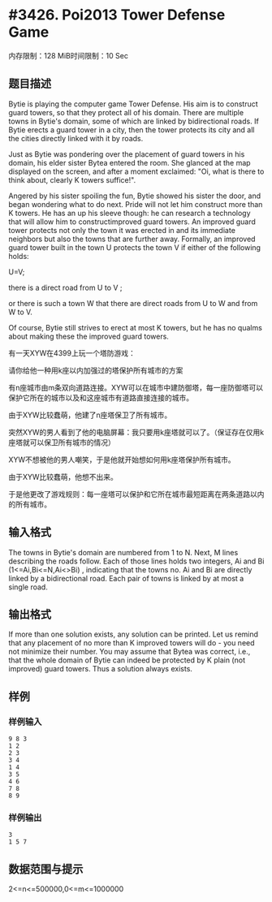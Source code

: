 # #3426. Poi2013 Tower Defense Game

内存限制：128 MiB时间限制：10 Sec

## 题目描述

  Bytie is playing the computer game Tower Defense. His aim is to construct guard towers, so that they protect all of his domain. There are multiple towns in Bytie's domain, some of which are linked by bidirectional roads. If Bytie erects a guard tower in a city, then the tower protects its city and all the cities directly linked with it by roads.

  Just as Bytie was pondering over the placement of guard towers in his domain, his elder sister Bytea entered the room. She glanced at the map displayed on the screen, and after a moment exclaimed: "Oi, what is there to think about, clearly K  towers suffice!".

  Angered by his sister spoiling the fun, Bytie showed his sister the door, and began wondering what to do next. Pride will not let him construct more than K  towers. He has an up his sleeve though: he can research a technology that will allow him to constructimproved guard towers. An improved guard tower protects not only the town it was erected in and its immediate neighbors but also the towns that are further away. Formally, an improved guard tower built in the town U protects the town V  if either of the following holds:

U=V;

there is a direct road from U to V ;

or there is such a town W that there are direct roads from U to W and from W to V.

Of course, Bytie still strives to erect at most K towers, but he has no qualms about making these the improved guard towers.

有一天XYW在4399上玩一个塔防游戏：

请你给他一种用k座以内加强过的塔保护所有城市的方案

有n座城市由m条双向道路连接。XYW可以在城市中建防御塔，每一座防御塔可以保护它所在的城市以及和这座城市有道路直接连接的城市。

由于XYW比较蠢萌，他建了n座塔保卫了所有城市。

突然XYW的男人看到了他的电脑屏幕：我只要用k座塔就可以了。（保证存在仅用k座塔就可以保卫所有城市的情况）

XYW不想被他的男人嘲笑，于是他就开始想如何用k座塔保护所有城市。

由于XYW比较蠢萌，他想不出来。

于是他更改了游戏规则：每一座塔可以保护和它所在城市最短距离在两条道路以内的所有城市。

## 输入格式

  The towns in Bytie's domain are numbered from 1 to N. Next, M lines describing the roads follow. Each of those lines holds two integers, Ai and Bi (1<=Ai,Bi<=N,Ai<>Bi) , indicating that the towns no. Ai and Bi are directly linked by a bidirectional road. Each pair of towns is linked by at most a single road.

## 输出格式

  If more than one solution exists, any solution can be printed. Let us remind that any placement of no more than K improved towers will do - you need not minimize their number. You may assume that Bytea was correct, i.e., that the whole domain of Bytie can indeed be protected by K plain (not improved) guard towers. Thus a solution always exists.

## 样例

### 样例输入

    
    9 8 3
    1 2
    2 3
    3 4
    1 4
    3 5
    4 6
    7 8
    8 9
    
    
    
    
    

### 样例输出

    
    3
    1 5 7 
    
    

## 数据范围与提示

2<=n<=500000,0<=m<=1000000
